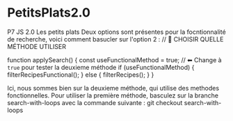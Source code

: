 # PetitsPlats2.0
P7 JS 2.0 Les petits plats
Deux options sont présentes pour la focntionnalité de recherche, voici comment basucler sur l'option 2 :
// 🔄 CHOISIR QUELLE MÉTHODE UTILISER

function applySearch() {
    const useFunctionalMethod = true; // ⬅ Change à `true` pour tester la deuxieme méthode
    if (useFunctionalMethod) {
        filterRecipesFunctional();
    } else {
        filterRecipes();
    }
}

Ici, nous sommes bien sur la deuxieme méthode, qui utilise des methodes fonctionnelles.
Pour utiliser la première méthode, basculez sur la branche search-with-loops avec la commande suivante :
git checkout search-with-loops